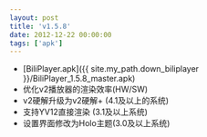 ```yaml
---
layout: post
title: 'v1.5.8'
date: 2012-12-22 00:00:00
tags: ['apk']
---
```

- [BiliPlayer.apk]({{ site.my_path.down_biliplayer }}/BiliPlayer_1.5.8_master.apk)
- 优化v2播放器的渲染效率(HW/SW)
- v2硬解升级为v2硬解+ (4.1及以上的系统)
- 支持YV12直接渲染 (3.1及以上系统)
- 设置界面修改为Holo主题(3.0及以上系统)
